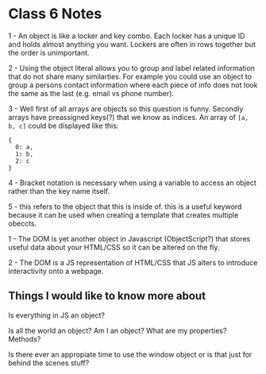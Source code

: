 # Class 6 Notes

1 - An object is like a locker and key combo. Each locker has a unique ID and holds almost anything you want. Lockers are often in rows together but the order is unimportant.

2 - Using the object literal allows you to group and label related information that do not share many similarties. For example you could use an object to group a persons contact information where each piece of info does not look the same as the last (e.g. email vs phone number).

3 - Well first of all arrays are objects so this question is funny. Secondly arrays have preassigned keys(?) that we know as indices. An array of `[a, b, c]` could be displayed like this:

    {
      0: a,
      1: b,
      2: c
    }

4 - Bracket notation is necessary when using a variable to access an object rather than the key name itself.

5 - this refers to the object that this is inside of. this is a useful keyword because it can be used when creating a template that creates multiple obeccts.

1 - The DOM is yet another object in Javascript (ObjectScript?) that stores useful data about your HTML/CSS so it can be altered on the fly.

2 - The DOM is a JS representation of HTML/CSS that JS alters to introduce interactivity onto a webpage.

## Things I would like to know more about

Is everything in JS an object?

Is all the world an object? Am I an object? What are my properties? Methods?

Is there ever an appropiate time to use the window object or is that just for behind the scenes stuff?
